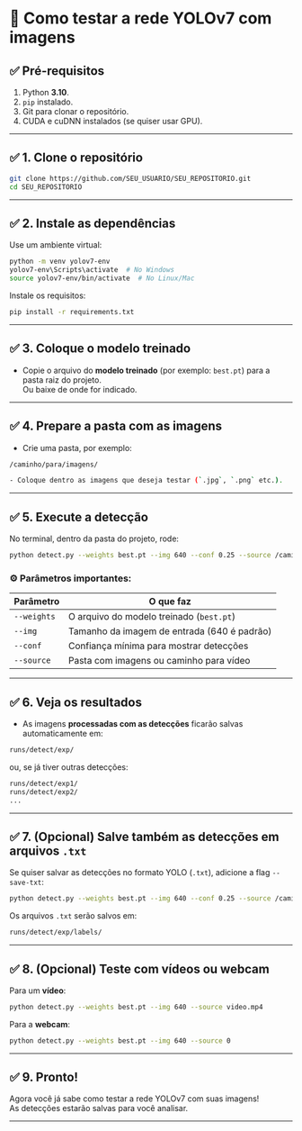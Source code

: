 # 📝 Como testar a rede YOLOv7 com imagens

## ✅ Pré-requisitos

1. Python **3.10**.
2. `pip` instalado.
3. Git para clonar o repositório.
4. CUDA e cuDNN instalados (se quiser usar GPU).

---

## ✅ 1. Clone o repositório

```bash
git clone https://github.com/SEU_USUARIO/SEU_REPOSITORIO.git
cd SEU_REPOSITORIO
```
---

## ✅ 2. Instale as dependências

Use um ambiente virtual:

```bash
python -m venv yolov7-env
yolov7-env\Scripts\activate  # No Windows
source yolov7-env/bin/activate  # No Linux/Mac
```
Instale os requisitos:

```bash
pip install -r requirements.txt
```
---

## ✅ 3. Coloque o modelo treinado

- Copie o arquivo do **modelo treinado** (por exemplo: `best.pt`) para a pasta raiz do projeto.  
Ou baixe de onde for indicado.

---

## ✅ 4. Prepare a pasta com as imagens

- Crie uma pasta, por exemplo:

```bash
/caminho/para/imagens/

- Coloque dentro as imagens que deseja testar (`.jpg`, `.png` etc.).
```
---

## ✅ 5. Execute a detecção

No terminal, dentro da pasta do projeto, rode:

```bash
python detect.py --weights best.pt --img 640 --conf 0.25 --source /caminho/para/imagens
```
### ⚙️ Parâmetros importantes:

| Parâmetro      | O que faz                                    |
|----------------|---------------------------------------------|
| `--weights`    | O arquivo do modelo treinado (`best.pt`)     |
| `--img`        | Tamanho da imagem de entrada (640 é padrão)  |
| `--conf`       | Confiança mínima para mostrar detecções      |
| `--source`     | Pasta com imagens ou caminho para vídeo      |

---

## ✅ 6. Veja os resultados

- As imagens **processadas com as detecções** ficarão salvas automaticamente em:

```bash
runs/detect/exp/
```
ou, se já tiver outras detecções:

```bash
runs/detect/exp1/
runs/detect/exp2/
...
```
---

## ✅ 7. (Opcional) Salve também as detecções em arquivos `.txt`

Se quiser salvar as detecções no formato YOLO (`.txt`), adicione a flag `--save-txt`:

```bash
python detect.py --weights best.pt --img 640 --conf 0.25 --source /caminho/para/imagens --save-txt
```
Os arquivos `.txt` serão salvos em:

```bash
runs/detect/exp/labels/
```
---

## ✅ 8. (Opcional) Teste com vídeos ou webcam

Para um **vídeo**:

```bash
python detect.py --weights best.pt --img 640 --source video.mp4
```
Para a **webcam**:

```bash
python detect.py --weights best.pt --img 640 --source 0
```
---

## ✅ 9. Pronto!

Agora você já sabe como testar a rede YOLOv7 com suas imagens!  
As detecções estarão salvas para você analisar.

---
